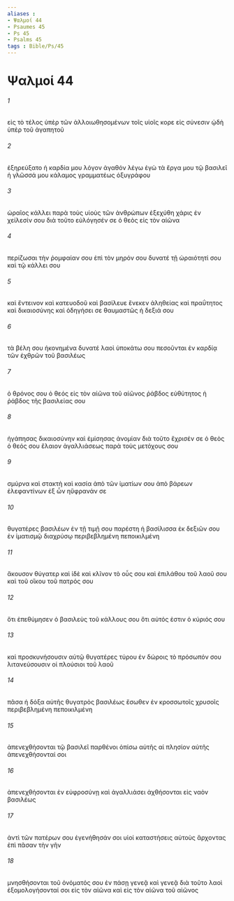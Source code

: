 ```yaml
---
aliases : 
- Ψαλμοί 44
- Psaumes 45
- Ps 45
- Psalms 45
tags : Bible/Ps/45
---
```


# Ψαλμοί 44

###### 1
εἰς τὸ τέλος ὑπὲρ τῶν ἀλλοιωθησομένων τοῖς υἱοῖς κορε εἰς σύνεσιν ᾠδὴ ὑπὲρ τοῦ ἀγαπητοῦ
###### 2
ἐξηρεύξατο ἡ καρδία μου λόγον ἀγαθόν λέγω ἐγὼ τὰ ἔργα μου τῷ βασιλεῖ ἡ γλῶσσά μου κάλαμος γραμματέως ὀξυγράφου
###### 3
ὡραῖος κάλλει παρὰ τοὺς υἱοὺς τῶν ἀνθρώπων ἐξεχύθη χάρις ἐν χείλεσίν σου διὰ τοῦτο εὐλόγησέν σε ὁ θεὸς εἰς τὸν αἰῶνα
###### 4
περίζωσαι τὴν ῥομφαίαν σου ἐπὶ τὸν μηρόν σου δυνατέ τῇ ὡραιότητί σου καὶ τῷ κάλλει σου
###### 5
καὶ ἔντεινον καὶ κατευοδοῦ καὶ βασίλευε ἕνεκεν ἀληθείας καὶ πραΰτητος καὶ δικαιοσύνης καὶ ὁδηγήσει σε θαυμαστῶς ἡ δεξιά σου
###### 6
τὰ βέλη σου ἠκονημένα δυνατέ λαοὶ ὑποκάτω σου πεσοῦνται ἐν καρδίᾳ τῶν ἐχθρῶν τοῦ βασιλέως
###### 7
ὁ θρόνος σου ὁ θεός εἰς τὸν αἰῶνα τοῦ αἰῶνος ῥάβδος εὐθύτητος ἡ ῥάβδος τῆς βασιλείας σου
###### 8
ἠγάπησας δικαιοσύνην καὶ ἐμίσησας ἀνομίαν διὰ τοῦτο ἔχρισέν σε ὁ θεὸς ὁ θεός σου ἔλαιον ἀγαλλιάσεως παρὰ τοὺς μετόχους σου
###### 9
σμύρνα καὶ στακτὴ καὶ κασία ἀπὸ τῶν ἱματίων σου ἀπὸ βάρεων ἐλεφαντίνων ἐξ ὧν ηὔφρανάν σε
###### 10
θυγατέρες βασιλέων ἐν τῇ τιμῇ σου παρέστη ἡ βασίλισσα ἐκ δεξιῶν σου ἐν ἱματισμῷ διαχρύσῳ περιβεβλημένη πεποικιλμένη
###### 11
ἄκουσον θύγατερ καὶ ἰδὲ καὶ κλῖνον τὸ οὖς σου καὶ ἐπιλάθου τοῦ λαοῦ σου καὶ τοῦ οἴκου τοῦ πατρός σου
###### 12
ὅτι ἐπεθύμησεν ὁ βασιλεὺς τοῦ κάλλους σου ὅτι αὐτός ἐστιν ὁ κύριός σου
###### 13
καὶ προσκυνήσουσιν αὐτῷ θυγατέρες τύρου ἐν δώροις τὸ πρόσωπόν σου λιτανεύσουσιν οἱ πλούσιοι τοῦ λαοῦ
###### 14
πᾶσα ἡ δόξα αὐτῆς θυγατρὸς βασιλέως ἔσωθεν ἐν κροσσωτοῖς χρυσοῖς περιβεβλημένη πεποικιλμένη
###### 15
ἀπενεχθήσονται τῷ βασιλεῖ παρθένοι ὀπίσω αὐτῆς αἱ πλησίον αὐτῆς ἀπενεχθήσονταί σοι
###### 16
ἀπενεχθήσονται ἐν εὐφροσύνῃ καὶ ἀγαλλιάσει ἀχθήσονται εἰς ναὸν βασιλέως
###### 17
ἀντὶ τῶν πατέρων σου ἐγενήθησάν σοι υἱοί καταστήσεις αὐτοὺς ἄρχοντας ἐπὶ πᾶσαν τὴν γῆν
###### 18
μνησθήσονται τοῦ ὀνόματός σου ἐν πάσῃ γενεᾷ καὶ γενεᾷ διὰ τοῦτο λαοὶ ἐξομολογήσονταί σοι εἰς τὸν αἰῶνα καὶ εἰς τὸν αἰῶνα τοῦ αἰῶνος
